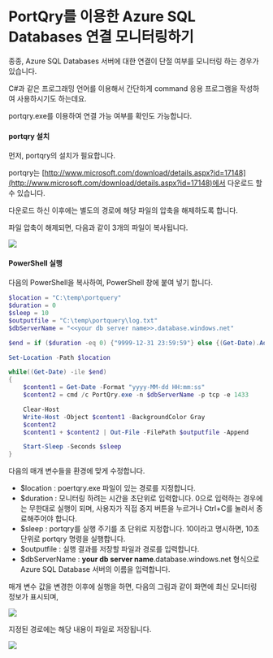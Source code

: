 # PortQry를 이용한 Azure SQL Databases 연결 모니터링하기

종종, Azure SQL Databases 서버에 대한 연결이 단절 여부를 모니터링 하는 경우가 있습니다.

C#과 같은 프로그래밍 언어를 이용해서 간단하게 command 응용 프로그램을 작성하여 사용하시기도 하는데요.

portqry.exe를 이용하여 연결 가능 여부를 확인도 가능합니다.

#### portqry 설치

먼저, portqry의 설치가 필요합니다.

portqry는 [http://www.microsoft.com/download/details.aspx?id=17148](http://www.microsoft.com/download/details.aspx?id=17148)에서 다운로드 할 수 있습니다.

다운로드 하신 이후에는 별도의 경로에 해당 파일의 압축을 해제하도록 합니다.

파일 압축이 해제되면, 다음과 같이 3개의 파일이 복사됩니다.

![](https://jyseongfileshare.blob.core.windows.net/images/portqry-01.png)

#### PowerShell 실행

다음의 PowerShell을 복사하여, PowerShell 창에 붙여 넣기 합니다.

```PowerShell
$location = "C:\temp\portquery"
$duration = 0
$sleep = 10
$outputfile = "C:\temp\portquery\log.txt"
$dbServerName = "<<your db server name>>.database.windows.net"

$end = if ($duration -eq 0) {"9999-12-31 23:59:59"} else {(Get-Date).AddSeconds($duration)}

Set-Location -Path $location

while((Get-Date) -ile $end)
{
    $content1 = Get-Date -Format "yyyy-MM-dd HH:mm:ss" 
    $content2 = cmd /c PortQry.exe -n $dbServerName -p tcp -e 1433 

    Clear-Host
    Write-Host -Object $content1 -BackgroundColor Gray
    $content2 
    $content1 + $content2 | Out-File -FilePath $outputfile -Append

    Start-Sleep -Seconds $sleep
}
```

 다음의 매개 변수들을 환경에 맞게 수정합니다.

* $location : poertqry.exe 파일이 있는 경로를 지정합니다.
* $duration : 모니터링 하려는 시간을 초단위로 입력합니다. 0으로 입력하는 경우에는 무한대로 실행이 되며, 사용자가 직접 중지 버튼을 누르거나 Ctrl+C를 눌러서 종료해주어야 합니다.
* $sleep : portqry를 실행 주기를 초 단위로 지정합니다. 10이라고 명시하면, 10초 단위로 portqry 명령을 실행합니다.
* $outputfile : 실행 결과를 저장할 파일과 경로를 입력합니다.
* $dbServerName : __your db server name__.database.windows.net 형식으로 Azure SQL Database 서버의 이름을 입력합니다.

매개 변수 값을 변경한 이후에 실행을 하면, 다음의 그림과 같이 화면에 최신 모니터링 정보가 표시되며, 

![](https://jyseongfileshare.blob.core.windows.net/images/portqry-02.png)

지정된 경로에는 해당 내용이 파일로 저장됩니다.

![](https://jyseongfileshare.blob.core.windows.net/images/portqry-03.png)
